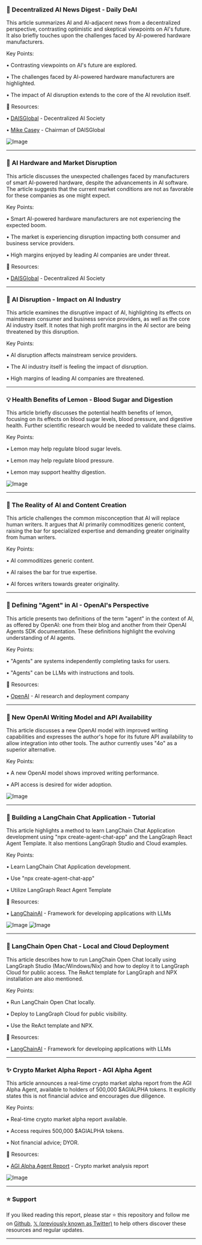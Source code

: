 ### 🤖 Decentralized AI News Digest - Daily DeAI

This article summarizes AI and AI-adjacent news from a decentralized perspective, contrasting optimistic and skeptical viewpoints on AI's future.  It also briefly touches upon the challenges faced by AI-powered hardware manufacturers.

Key Points:

• Contrasting viewpoints on AI's future are explored.

• The challenges faced by AI-powered hardware manufacturers are highlighted.

• The impact of AI disruption extends to the core of the AI revolution itself.


🔗 Resources:

• [DAISGlobal](https://x.com/DaisGlobal) - Decentralized AI Society

• [Mike Casey](https://x.com/mikejcasey) - Chairman of DAISGlobal

![Image](https://pbs.twimg.com/media/GlzAJY2asAA0-dy?format=jpg&name=small)


---
### 🤖 AI Hardware and Market Disruption

This article discusses the unexpected challenges faced by manufacturers of smart AI-powered hardware, despite the advancements in AI software. The article suggests that the current market conditions are not as favorable for these companies as one might expect.

Key Points:

• Smart AI-powered hardware manufacturers are not experiencing the expected boom.

• The market is experiencing disruption impacting both consumer and business service providers.

• High margins enjoyed by leading AI companies are under threat.


🔗 Resources:

• [DAISGlobal](https://x.com/DaisGlobal) - Decentralized AI Society


---
### 🤖 AI Disruption - Impact on AI Industry

This article examines the disruptive impact of AI, highlighting its effects on mainstream consumer and business service providers, as well as the core AI industry itself.  It notes that high profit margins in the AI sector are being threatened by this disruption.

Key Points:

• AI disruption affects mainstream service providers.

• The AI industry itself is feeling the impact of disruption.

• High margins of leading AI companies are threatened.



---
### 💡 Health Benefits of Lemon - Blood Sugar and Digestion

This article briefly discusses the potential health benefits of lemon, focusing on its effects on blood sugar levels, blood pressure, and digestive health.  Further scientific research would be needed to validate these claims.


Key Points:

• Lemon may help regulate blood sugar levels.


• Lemon may help regulate blood pressure.


• Lemon may support healthy digestion.


![Image](https://pbs.twimg.com/media/GlzALoFbEAARK3F?format=jpg&name=medium)

---
### 🤖 The Reality of AI and Content Creation

This article challenges the common misconception that AI will replace human writers. It argues that AI primarily commoditizes generic content, raising the bar for specialized expertise and demanding greater originality from human writers.

Key Points:

• AI commoditizes generic content.

• AI raises the bar for true expertise.

• AI forces writers towards greater originality.


---
### 🤖 Defining "Agent" in AI - OpenAI's Perspective

This article presents two definitions of the term "agent" in the context of AI, as offered by OpenAI: one from their blog and another from their OpenAI Agents SDK documentation.  These definitions highlight the evolving understanding of AI agents.

Key Points:

• "Agents" are systems independently completing tasks for users.

• "Agents" can be LLMs with instructions and tools.


🔗 Resources:

• [OpenAI](https://x.com/OpenAI) -  AI research and deployment company


---
### 🤖 New OpenAI Writing Model and API Availability

This article discusses a new OpenAI model with improved writing capabilities and expresses the author's hope for its future API availability to allow integration into other tools.  The author currently uses "4o" as a superior alternative.

Key Points:

• A new OpenAI model shows improved writing performance.

• API access is desired for wider adoption.


![Image](https://pbs.twimg.com/media/GlyzniFXgAAMbk7?format=jpg&name=small)

---
### 🚀 Building a LangChain Chat Application - Tutorial

This article highlights a method to learn LangChain Chat Application development using "npx create-agent-chat-app" and the LangGraph React Agent Template.  It also mentions LangGraph Studio and Cloud examples.

Key Points:

• Learn LangChain Chat Application development.


• Use "npx create-agent-chat-app"


• Utilize LangGraph React Agent Template


🔗 Resources:

• [LangChainAI](https://x.com/LangChainAI) - Framework for developing applications with LLMs

![Image](https://pbs.twimg.com/ext_tw_video_thumb/1899578109235785728/pu/img/oxmIQ8PGJiiy5dk5.jpg)
![Image](https://pbs.twimg.com/media/Glxes60b0AQuQDV?format=jpg&name=240x240)

---
### 🚀 LangChain Open Chat - Local and Cloud Deployment

This article describes how to run LangChain Open Chat locally using LangGraph Studio (Mac/Windows/Nix) and how to deploy it to LangGraph Cloud for public access.  The ReAct template for LangGraph and NPX installation are also mentioned.

Key Points:

• Run LangChain Open Chat locally.


• Deploy to LangGraph Cloud for public visibility.


• Use the ReAct template and NPX.



🔗 Resources:

• [LangChainAI](https://x.com/LangChainAI) - Framework for developing applications with LLMs

---
### ✨ Crypto Market Alpha Report - AGI Alpha Agent

This article announces a real-time crypto market alpha report from the AGI Alpha Agent, available to holders of 500,000 $AGIALPHA tokens.  It explicitly states this is not financial advice and encourages due diligence.

Key Points:

• Real-time crypto market alpha report available.


• Access requires 500,000 $AGIALPHA tokens.


• Not financial advice; DYOR.



🔗 Resources:

• [AGI Alpha Agent Report](https://agialphaagent.mypinata.cloud/ipfs/bafkreif7dqx7tjjyljmytj2bljmamxezsa6ib2boswi6imreuuxijpep64…) -  Crypto market analysis report


![Image](https://pbs.twimg.com/media/GlyIm8nXcAAaiqQ?format=jpg&name=small)


---

### ⭐️ Support

If you liked reading this report, please star ⭐️ this repository and follow me on [Github](https://github.com/Drix10), [𝕏 (previously known as Twitter)](https://x.com/DRIX_10_) to help others discover these resources and regular updates.

---